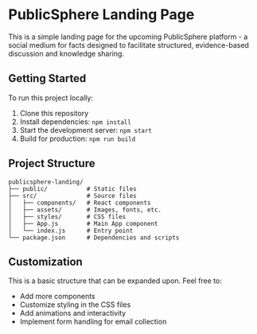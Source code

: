 # PublicSphere Landing Page

This is a simple landing page for the upcoming PublicSphere platform - a social medium for facts designed to facilitate structured, evidence-based discussion and knowledge sharing.

## Getting Started

To run this project locally:

1. Clone this repository
2. Install dependencies: `npm install`
3. Start the development server: `npm start`
4. Build for production: `npm run build`

## Project Structure

```
publicsphere-landing/
├── public/           # Static files
├── src/              # Source files
│   ├── components/   # React components
│   ├── assets/       # Images, fonts, etc.
│   ├── styles/       # CSS files
│   ├── App.js        # Main App component
│   └── index.js      # Entry point
└── package.json      # Dependencies and scripts
```

## Customization

This is a basic structure that can be expanded upon. Feel free to:
- Add more components
- Customize styling in the CSS files
- Add animations and interactivity
- Implement form handling for email collection
